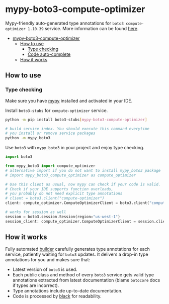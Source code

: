 # mypy-boto3-compute-optimizer

Mypy-friendly auto-generated type annotations for `boto3 compute-optimizer 1.10.39` service.
More information can be found [here](https://github.com/vemel/mypy_boto3).

- [mypy-boto3-compute-optimizer](#mypy-boto3-compute-optimizer)
  - [How to use](#how-to-use)
    - [Type checking](#type-checking)
    - [Code auto-complete](#code-auto-complete)
  - [How it works](#how-it-works)

## How to use

### Type checking

Make sure you have [mypy](https://github.com/python/mypy) installed and activated in your IDE.

Install `boto3-stubs` for `compute-optimizer` service.

```bash
python -m pip install boto3-stubs[mypy-boto3-compute-optimizer]

# build service index. You should execute this command everytime
# you install or remove service packages
python -m mypy_boto3
```

Use `boto3` with `mypy_boto3` in your project and enjoy type checking.

```python
import boto3

from mypy_boto3 import compute_optimizer
# alternative import if you do not want to install mypy_boto3 package
# import mypy_boto3_compute_optimizer as compute_optimizer

# Use this client as usual, now mypy can check if your code is valid.
# Check if your IDE supports function overloads,
# you probably do not need explicit type annotations
# client = boto3.client("compute-optimizer")
client: compute_optimizer.ComputeOptimizerClient = boto3.client("compute-optimizer")

# works for session as well
session = boto3.session.Session(region="us-west-1")
session_client: compute_optimizer.ComputeOptimizerClient = session.client("compute-optimizer")

```

## How it works

Fully automated [builder](https://github.com/vemel/mypy_boto3) carefully generates
type annotations for each service, patiently waiting for `boto3` updates. It delivers
a drop-in type annotations for you and makes sure that:

- Latest version of `boto3` is used.
- Each public class and method of every `boto3` service gets valid type annotations
  extracted from latest documentation (blame `botocore` docs if types are incorrect).
- Type annotations include up-to-date documentation.
- Code is processed by [black](https://github.com/psf/black) for readability.